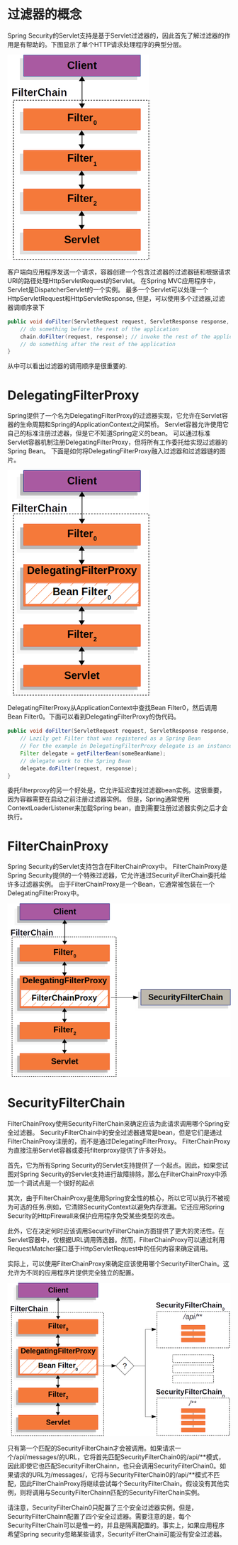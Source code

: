 # 过滤器的概念

Spring Security的Servlet支持是基于Servlet过滤器的，因此首先了解过滤器的作用是有帮助的。下图显示了单个HTTP请求处理程序的典型分层。

![](./filterchain.png)

客户端向应用程序发送一个请求，容器创建一个包含过滤器的过滤器链和根据请求URI的路径处理HttpServletRequest的Servlet。
在Spring MVC应用程序中，Servlet是DispatcherServlet的一个实例。
最多一个Servlet可以处理一个HttpServletRequest和HttpServletResponse, 但是，可以使用多个过滤器,过滤器调顺序录下
```java
public void doFilter(ServletRequest request, ServletResponse response, FilterChain chain) {
    // do something before the rest of the application
    chain.doFilter(request, response); // invoke the rest of the application
    // do something after the rest of the application
}
```
从中可以看出过滤器的调用顺序是很重要的.

# DelegatingFilterProxy

Spring提供了一个名为DelegatingFilterProxy的过滤器实现，它允许在Servlet容器的生命周期和Spring的ApplicationContext之间架桥。
Servlet容器允许使用它自己的标准注册过滤器，但是它不知道Spring定义的bean。
可以通过标准Servlet容器机制注册DelegatingFilterProxy，但将所有工作委托给实现过滤器的Spring Bean。
下面是如何将DelegatingFilterProxy融入过滤器和过滤器链的图片。

![](./delegatingfilterproxy.png)

DelegatingFilterProxy从ApplicationContext中查找Bean Filter0，然后调用Bean Filter0。下面可以看到DelegatingFilterProxy的伪代码。

```java
public void doFilter(ServletRequest request, ServletResponse response, FilterChain chain) {
    // Lazily get Filter that was registered as a Spring Bean
    // For the example in DelegatingFilterProxy delegate is an instance of Bean Filter0
    Filter delegate = getFilterBean(someBeanName);
    // delegate work to the Spring Bean
    delegate.doFilter(request, response);
}
```

委托filterproxy的另一个好处是，它允许延迟查找过滤器bean实例。这很重要，因为容器需要在启动之前注册过滤器实例。
但是，Spring通常使用ContextLoaderListener来加载Spring bean，直到需要注册过滤器实例之后才会执行。


# FilterChainProxy

Spring Security的Servlet支持包含在FilterChainProxy中。
FilterChainProxy是Spring Security提供的一个特殊过滤器，它允许通过SecurityFilterChain委托给许多过滤器实例。
由于FilterChainProxy是一个Bean，它通常被包装在一个DelegatingFilterProxy中。

![](./filterchainproxy.png)

# SecurityFilterChain

FilterChainProxy使用SecurityFilterChain来确定应该为此请求调用哪个Spring安全过滤器。
SecurityFilterChain中的安全过滤器通常是bean，但是它们是通过FilterChainProxy注册的，而不是通过DelegatingFilterProxy。
FilterChainProxy为直接注册Servlet容器或委托filterproxy提供了许多好处。

首先，它为所有Spring Security的Servlet支持提供了一个起点。因此，如果您试图对Spring Security的Servlet支持进行故障排除，那么在FilterChainProxy中添加一个调试点是一个很好的起点

其次，由于FilterChainProxy是使用Spring安全性的核心，所以它可以执行不被视为可选的任务.例如，它清除SecurityContext以避免内存泄漏。它还应用Spring Security的HttpFirewall来保护应用程序免受某些类型的攻击。

此外，它在决定何时应该调用SecurityFilterChain方面提供了更大的灵活性。在Servlet容器中，仅根据URL调用筛选器。然而，FilterChainProxy可以通过利用RequestMatcher接口基于HttpServletRequest中的任何内容来确定调用。

实际上，可以使用FilterChainProxy来确定应该使用哪个SecurityFilterChain。这允许为不同的应用程序片提供完全独立的配置。

![](./multi-securityfilterchain.png)

只有第一个匹配的SecurityFilterChain才会被调用。如果请求一个/api/messages/的URL，它将首先匹配SecurityFilterChain0的/api/**模式，因此即使它也匹配SecurityFilterChainn，也只会调用SecurityFilterChain0。如果请求的URL为/messages/，它将与SecurityFilterChain0的/api/**模式不匹配，因此FilterChainProxy将继续尝试每个SecurityFilterChain。假设没有其他实例，则将调用与SecurityFilterChainn匹配的SecurityFilterChain实例。

请注意，SecurityFilterChain0只配置了三个安全过滤器实例。但是，SecurityFilterChainn配置了四个安全过滤器。需要注意的是，每个SecurityFilterChain可以是惟一的，并且是隔离配置的。事实上，如果应用程序希望Spring security忽略某些请求，SecurityFilterChain可能没有安全过滤器。
